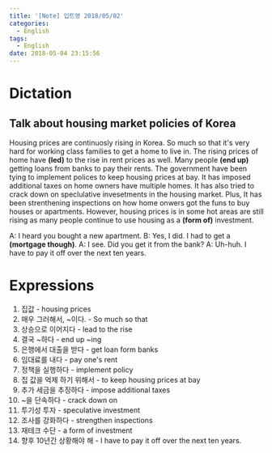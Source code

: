 ```yaml
---
title: '[Note] 입트영 2018/05/02'
categories:
  - English
tags:
  - English
date: 2018-05-04 23:15:56
---
```


# Dictation
## Talk about housing market policies of Korea

Housing prices are continuosly rising in Korea. So much so that it's very hard for working class families to get a home to live in. The rising prices of home have **(led)** to the rise in rent prices as well. Many people **(end up)** getting loans from banks to pay their rents. The government have been tying to implement polices to keep housing prices at bay. It has imposed additional taxes on home owners have multiple homes. It has also tried to crack down on speclulative invesetments in the housing market. Plus, It has been strenthening inspections on how home onwers got the funs to buy houses or apartments. However, housing prices is in some hot areas are still rising as many people continue to use housing as a **(form of)** investment.

A: I heard you bought a new apartment.
B: Yes, I did. I had to get a **(mortgage though)**.
A: I see. Did you get it from the bank?
A: Uh-huh. I have to pay it off over the next ten years.

# Expressions

1. 집값 - housing prices
2. 매우 그러해서, ~이다. - So much so that
3. 상승으로 이어지다 - lead to the rise
4. 결국 ~하다 - end up ~ing
5. 은행에서 대출을 받다 - get loan form banks
6. 임대료를 내다 - pay one's rent
7. 정책을 실행하다 - implement policy
8. 집 값을 억제 하기 위해서 - to keep housing prices at bay
9. 추가 세금을 추징하다 - impose additional taxes
10. ~을 단속하다 - crack down on
11. 투기성 투자 - speculative investment
12. 조사를 강화하다 - strengthen inspections
13. 재테크 수단 -  a form of investment
14. 향후 10년간 상황해야 해 - I have to pay it off over the next ten years.

